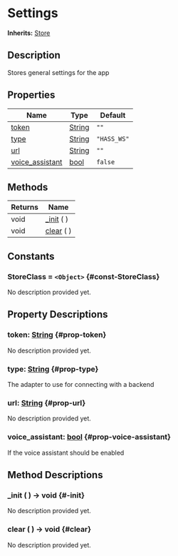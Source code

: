 # Settings
**Inherits:** [Store](/reference/lib--stores--store.html)
    
## Description

Stores general settings for the app

## Properties

| Name                                     | Type                                                                    | Default     |
| ---------------------------------------- | ----------------------------------------------------------------------- | ----------- |
| [token](#prop-token)                     | [String](https://docs.godotengine.org/de/4.x/classes/class_string.html) | `""`        |
| [type](#prop-type)                       | [String](https://docs.godotengine.org/de/4.x/classes/class_string.html) | `"HASS_WS"` |
| [url](#prop-url)                         | [String](https://docs.godotengine.org/de/4.x/classes/class_string.html) | `""`        |
| [voice_assistant](#prop-voice-assistant) | [bool](https://docs.godotengine.org/de/4.x/classes/class_bool.html)     | `false`     |

## Methods

| Returns | Name                 |
| ------- | -------------------- |
| void    | [_init](#-init) (  ) |
| void    | [clear](#clear) (  ) |





## Constants

### StoreClass = `<Object>` {#const-StoreClass}

No description provided yet.

## Property Descriptions

### token: [String](https://docs.godotengine.org/de/4.x/classes/class_string.html) {#prop-token}

No description provided yet.

### type: [String](https://docs.godotengine.org/de/4.x/classes/class_string.html) {#prop-type}

The adapter to use for connecting with a backend

### url: [String](https://docs.godotengine.org/de/4.x/classes/class_string.html) {#prop-url}

No description provided yet.

### voice_assistant: [bool](https://docs.godotengine.org/de/4.x/classes/class_bool.html) {#prop-voice-assistant}

If the voice assistant should be enabled

## Method Descriptions

###  _init ( ) -> void {#-init}

No description provided yet.

###  clear ( ) -> void {#clear}

No description provided yet.
